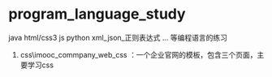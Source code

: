 # program_language_study
java  html/css3   js  python   xml_json_正则表达式 ... 等编程语言的练习

1. css\imooc_commpany_web_css ：一个企业官网的模板，包含三个页面，主要学习css
